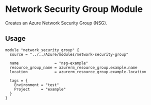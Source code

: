 # Network Security Group Module

Creates an Azure Network Security Group (NSG).

## Usage

```hcl
module "network_security_group" {
  source = "../../Azure/modules/network-security-group"

  name                = "nsg-example"
  resource_group_name = azurerm_resource_group.example.name
  location            = azurerm_resource_group.example.location

  tags = {
    Environment = "test"
    Project     = "example"
  }
}
